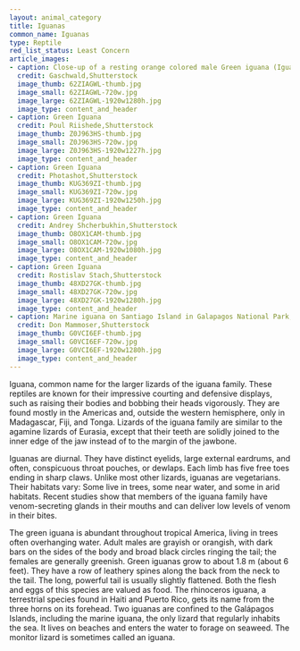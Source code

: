 ```yaml
---
layout: animal_category
title: Iguanas
common_name: Iguanas
type: Reptile
red_list_status: Least Concern
article_images:
- caption: Close-up of a resting orange colored male Green iguana (Iguana iguana)
  credit: Gaschwald,Shutterstock
  image_thumb: 62ZIAGWL-thumb.jpg
  image_small: 62ZIAGWL-720w.jpg
  image_large: 62ZIAGWL-1920w1280h.jpg
  image_type: content_and_header
- caption: Green Iguana
  credit: Poul Riishede,Shutterstock
  image_thumb: Z0J963HS-thumb.jpg
  image_small: Z0J963HS-720w.jpg
  image_large: Z0J963HS-1920w1227h.jpg
  image_type: content_and_header
- caption: Green Iguana
  credit: Photashot,Shutterstock
  image_thumb: KUG369ZI-thumb.jpg
  image_small: KUG369ZI-720w.jpg
  image_large: KUG369ZI-1920w1250h.jpg
  image_type: content_and_header
- caption: Green Iguana
  credit: Andrey Shcherbukhin,Shutterstock
  image_thumb: O8OX1CAM-thumb.jpg
  image_small: O8OX1CAM-720w.jpg
  image_large: O8OX1CAM-1920w1080h.jpg
  image_type: content_and_header
- caption: Green Iguana
  credit: Rostislav Stach,Shutterstock
  image_thumb: 48XD27GK-thumb.jpg
  image_small: 48XD27GK-720w.jpg
  image_large: 48XD27GK-1920w1280h.jpg
  image_type: content_and_header
- caption: Marine iguana on Santiago Island in Galapagos National Park, Ecuador
  credit: Don Mammoser,Shutterstock
  image_thumb: G0VCI6EF-thumb.jpg
  image_small: G0VCI6EF-720w.jpg
  image_large: G0VCI6EF-1920w1280h.jpg
  image_type: content_and_header
---
```


Iguana, common name for the larger lizards of the iguana family. These reptiles are known for their impressive courting and defensive displays, such as raising their bodies and bobbing their heads vigorously. They are found mostly in the Americas and, outside the western hemisphere, only in Madagascar, Fiji, and Tonga. Lizards of the iguana family are similar to the agamine lizards of Eurasia, except that their teeth are solidly joined to the inner edge of the jaw instead of to the margin of the jawbone.

Iguanas are diurnal. They have distinct eyelids, large external eardrums, and often, conspicuous throat pouches, or dewlaps. Each limb has five free toes ending in sharp claws. Unlike most other lizards, iguanas are vegetarians. Their habitats vary: Some live in trees, some near water, and some in arid habitats. Recent studies show that members of the iguana family have venom-secreting glands in their mouths and can deliver low levels of venom in their bites.

The green iguana is abundant throughout tropical America, living in trees often overhanging water. Adult males are grayish or orangish, with dark bars on the sides of the body and broad black circles ringing the tail; the females are generally greenish. Green iguanas grow to about 1.8 m (about 6 feet). They have a row of leathery spines along the back from the neck to the tail. The long, powerful tail is usually slightly flattened. Both the flesh and eggs of this species are valued as food. The rhinoceros iguana, a terrestrial species found in Haiti and Puerto Rico, gets its name from the three horns on its forehead. Two iguanas are confined to the Galápagos Islands, including the marine iguana, the only lizard that regularly inhabits the sea. It lives on beaches and enters the water to forage on seaweed. The monitor lizard is sometimes called an iguana.